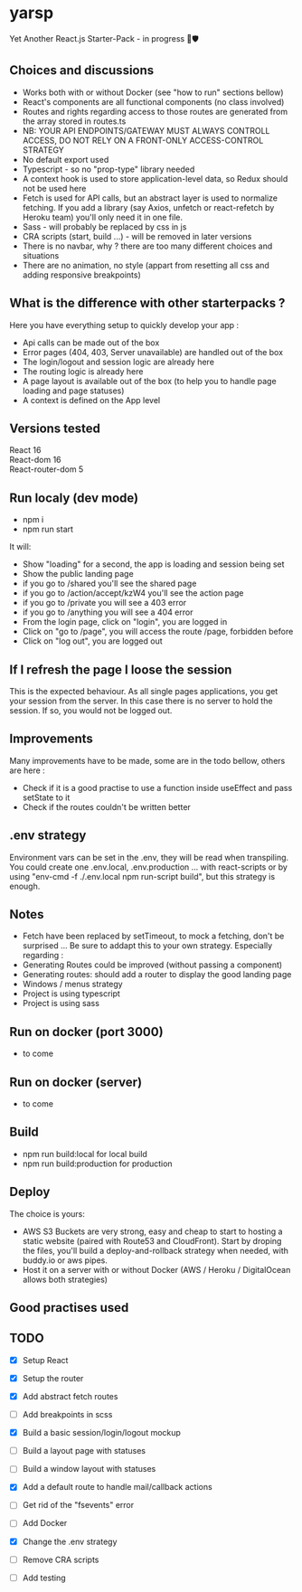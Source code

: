 # yarsp

Yet Another React.js Starter-Pack - in progress 💎🛡 

## Choices and discussions

* Works both with or without Docker (see "how to run" sections bellow)
* React's components are all functional components (no class involved)
* Routes and rights regarding access to those routes are generated from the array stored in routes.ts
* NB: YOUR API ENDPOINTS/GATEWAY MUST ALWAYS CONTROLL ACCESS, DO NOT RELY ON A FRONT-ONLY ACCESS-CONTROL STRATEGY
* No default export used
* Typescript - so no "prop-type" library needed
* A context hook is used to store application-level data, so Redux should not be used here
* Fetch is used for API calls, but an abstract layer is used to normalize fetching. If you add a library (say Axios, unfetch or react-refetch by Heroku team) you'll only need it in one file. 
* Sass - will probably be replaced by css in js
* CRA scripts (start, build ...) - will be removed in later versions
* There is no navbar, why ? there are too many different choices and situations
* There are no animation, no style (appart from resetting all css and adding responsive breakpoints)

## What is the difference with other starterpacks ?

Here you have everything setup to quickly develop your app :
* Api calls can be made out of the box
* Error pages (404, 403, Server unavailable) are handled out of the box
* The login/logout and session logic are already here
* The routing logic is already here
* A page layout is available out of the box (to help you to handle page loading and page statuses)
* A context is defined on the App level

## Versions tested

React 16  
React-dom 16  
React-router-dom 5  

## Run localy (dev mode)

* npm i
* npm run start

It will:
* Show "loading" for a second, the app is loading and session being set
* Show the public landing page
* if you go to /shared you'll see the shared page
* if you go to /action/accept/kzW4 you'll see the action page
* if you go to /private you will see a 403 error
* if you go to /anything you will see a 404 error
* From the login page, click on "login", you are logged in
* Click on "go to /page", you will access the route /page, forbidden before
* Click on "log out", you are logged out

## If I refresh the page I loose the session

This is the expected behaviour. As all single pages applications, you get your session from the server. In this case there is no server to hold the session. If so, you would not be logged out.

## Improvements

Many improvements have to be made, some are in the todo bellow, others are here :
* Check if it is a good practise to use a function inside useEffect and pass setState to it
* Check if the routes couldn't be written better

## .env strategy

Environment vars can be set in the .env, they will be read when transpiling.
You could create one .env.local, .env.production ... with react-scripts or by using "env-cmd -f ./.env.local npm run-script build", but this strategy is enough. 

## Notes

* Fetch have been replaced by setTimeout, to mock a fetching, don't be surprised ...
Be sure to addapt this to your own strategy. Especially regarding :
* Generating Routes could be improved (without passing a component)
* Generating routes: should add a router to display the good landing page
* Windows / menus strategy
* Project is using typescript
* Project is using sass

## Run on docker (port 3000)

* to come

## Run on docker (server)

* to come

## Build

* npm run build:local for local build
* npm run build:production for production

## Deploy

The choice is yours:
* AWS S3 Buckets are very strong, easy and cheap to start to hosting a static website (paired with Route53 and CloudFront). Start by droping the files, you'll build a deploy-and-rollback strategy when needed, with buddy.io or aws pipes.
* Host it on a server with or without Docker (AWS / Heroku / DigitalOcean allows both strategies)

## Good practises used

## TODO
*[x] Setup React  
*[x] Setup the router   
*[x] Add abstract fetch routes   
*[ ] Add breakpoints in scss
*[x] Build a basic session/login/logout mockup   
*[ ] Build a layout page with statuses   
*[ ] Build a window layout with statuses   
*[x] Add a default route to handle mail/callback actions   
*[ ] Get rid of the "fsevents" error   
*[ ] Add Docker   
*[x] Change the .env strategy  
*[ ] Remove CRA scripts     
*[ ] Add testing   
 
